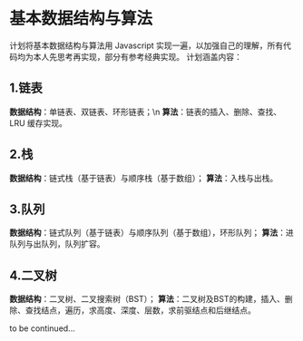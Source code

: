 # 基本数据结构与算法
计划将基本数据结构与算法用 Javascript 实现一遍，以加强自己的理解，所有代码均为本人先思考再实现，部分有参考经典实现。
计划涵盖内容：
## 1.链表
**数据结构**：单链表、双链表、环形链表；\n
**算法**：链表的插入、删除、查找、LRU 缓存实现。
## 2.栈
**数据结构**：链式栈（基于链表）与顺序栈（基于数组）；
**算法**：入栈与出栈。
## 3.队列
**数据结构**：链式队列（基于链表）与顺序队列（基于数组），环形队列；
**算法**：进队列与出队列，队列扩容。
## 4.二叉树
**数据结构**：二叉树、二叉搜索树（BST）；
**算法**：二叉树及BST的构建，插入、删除、查找结点，遍历，求高度、深度、层数，求前驱结点和后继结点。

to be continued...



